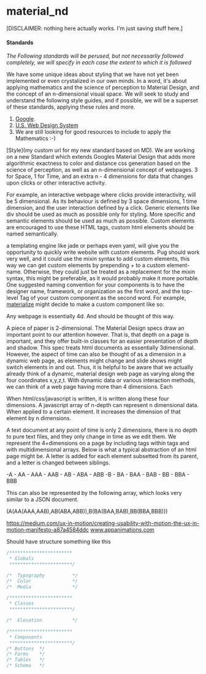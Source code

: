 # material_nd
[DISCLAIMER: nothing here actually works. I'm just saving stuff here.]

#### Standards
*The Following standards will be perused, but not necessarliy followed completely, we will specify in each case the extent to which it is followed*

We have some unique ideas about styling that we have not yet been implemented or even crystalized in our own minds. In a word, it's about applying mathematics and the science of perception to Material Design, and the concept of an n-dimensional visual space. We will seek to study and understand the following style guides, and if possible, we will be a superset of these standards, applying these rules and more.

1. [Google](https://material.io/).
2. [U.S. Web Design System](https://github.com/uswds/uswds)
3. We are still looking for good resources to include to apply the Mathematics :-)

[Style](my custom url for my new standard based on MD). We are working on a new Standard which extends Googles Material Design that adds more algorithmic exactness to color and distance css generation based on the science of perception, as well as an n-dimensional concept of webpages. 3 for Space, 1 for Time, and an extra n - 4 dimensions for data that changes upon clicks or other interactive activity. 

For example, an interactive webpage where clicks provide interactivity, will be 5 dimensional. As its behaviour is defined by 3 space dimensions, 1 time dimension, and the user interaction defined by a click.
Generic elements like div should be used as much as possible only for styling. More specific and semantic elements should be used as much as possible. Custom elements are encouraged to use these HTML tags, custom html elements should be named semantically.

a templating engine like jade or perhaps even yaml, will give you the opportunity to quickly write website with custom elements. Pug should work very well, and it could use the mixin syntax to add custom elements, this way we can get custom elements by prepending + to a custom element-name. Otherwise, they could just be treated as a replacement for the mixin syntax, this might be preferable, as it would probably make it more portable. One suggested naming convention for your components is to have the designer name, framework, or organization as the first word, and the top-level Tag of your custom component as the second word. For example, [materialize](http://materializecss.com/navbar.html) might decide to make a custom component like so:


Any webpage is essentially 4d. And should be thought of this way.

A piece of paper is 2-dimensional. The Material Design specs draw an important point to our attention however. That is, that depth on a page is important, and they offer built-in classes for an easier presentation of depth and shadow. This spec treats html documents as essentially 3dimensional. However, the aspect of time can also be thought of as a dimension in a dynamic web page, as elements might change and slide shows might switch elements in and out. Thus, it is helpful to be aware that we actually already think of a dynamic, material design web page as varying along the four coordinates x,y,z,t. With dynamic data or various interaction methods, we can think of a web page having more than 4 dimensions. Each 

When html/css/javascript is written, it is written along these four dimensions. A javascript array of n-depth can represent n dimensional data. When applied to a certain element. It increases the dimension of that element by n dimensions.

A text document at any point of time is only 2 dimensions, there is no depth to pure text files, and they only change in time as we edit them. We represent the 4+dimensions on a page by including tags within tags and with multidimensional arrays. 
Below is what a typical abstraction of an html page might be. A letter is added for each element subsetted from its parent, and a letter is changed between siblings. 

-A
    - AA
        - AAA
        - AAB
    - AB
        - ABA
        - ABB
-B
    - BA
        - BAA
        - BAB
    - BB
        - BBA
        - BBB

This can also be represented by the following array, which looks very similar to a JSON document.

(A(AA(AAA,AAB),AB(ABA,ABB)),B(BA(BAA,BAB),BB(BBA,BBB)))




https://medium.com/ux-in-motion/creating-usability-with-motion-the-ux-in-motion-manifesto-a87a4584ddc
www.appanimations.com



Should have structure something like this

```sass
/***********************
 * Globals
 ***********************/

/*	Typography			*/
/*	Color				*/
/*  Media				*/

/***********************
 * Classes
 ***********************/

/*	Elevation			*/

/***********************
 * Components
 ***********************/
/* Buttons	*/
/* Forms	*/
/* Tables	*/
/* Schema	*/

```
